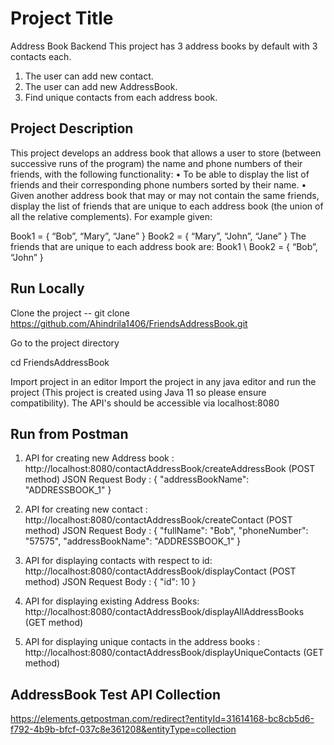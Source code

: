 # Project Title

Address Book Backend
This project has 3 address books by default with 3 contacts each. 
1) The user can add new contact.
2) The user can add new AddressBook.
3) Find unique contacts from each address book. 

## Project Description
This project develops an address book that allows a user to store (between
successive runs of the program) the name and phone numbers of their friends, with the
following functionality:
• To be able to display the list of friends and their corresponding phone numbers sorted
by their name.
• Given another address book that may or may not contain the same friends, display the
list of friends that are unique to each address book (the union of all the relative
complements). For example given:

Book1 = { “Bob”, “Mary”, “Jane” }
Book2 = { “Mary”, “John”, “Jane” }
The friends that are unique to each address book are:
Book1 \ Book2 = { “Bob”, “John” }

## Run Locally

Clone the project -- git clone https://github.com/Ahindrila1406/FriendsAddressBook.git


Go to the project directory

  cd FriendsAddressBook


Import project in an editor
  Import the project in any java editor and run the project (This project is created using Java 11 so please ensure compatibility). The API's should be accessible via localhost:8080

## Run from Postman

1) API for creating new Address book : http://localhost:8080/contactAddressBook/createAddressBook (POST method)
   JSON Request Body :
   {
    "addressBookName": "ADDRESSBOOK_1"
   }
2) API for creating new contact : http://localhost:8080/contactAddressBook/createContact (POST method)
   JSON Request Body :
   {
    "fullName": "Bob",
    "phoneNumber": "57575",
    "addressBookName": "ADDRESSBOOK_1"
   }
3) API for displaying contacts with respect to id: http://localhost:8080/contactAddressBook/displayContact (POST method)
    JSON Request Body :
   {
    "id": 10
   }
   
4) API for displaying existing Address Books: http://localhost:8080/contactAddressBook/displayAllAddressBooks (GET method)   
  
5) API for displaying unique contacts in the address books : http://localhost:8080/contactAddressBook/displayUniqueContacts (GET method)

## AddressBook Test API Collection

https://elements.getpostman.com/redirect?entityId=31614168-bc8cb5d6-f792-4b9b-bfcf-037c8e361208&entityType=collection

